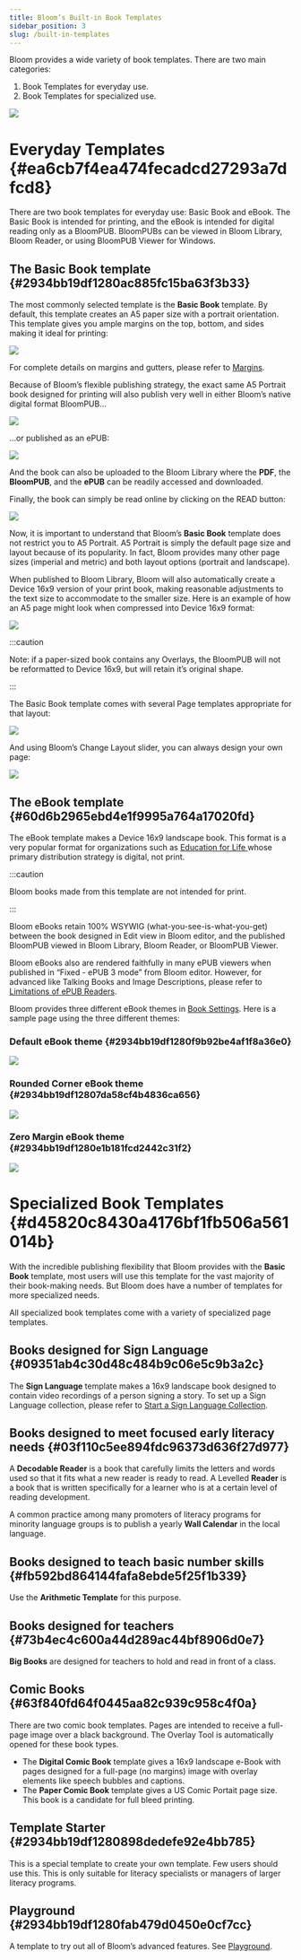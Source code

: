 ```yaml
---
title: Bloom’s Built-in Book Templates
sidebar_position: 3
slug: /built-in-templates
---
```




Bloom provides a wide variety of book templates. There are two main categories:

1. Book Templates for everyday use.
2. Book Templates for specialized use.

![](./built-in-templates.ac70d93a-3742-42c1-973d-8d78f6def72f.png)


# Everyday Templates {#ea6cb7f4ea474fecadcd27293a7dfcd8}


There are two book templates for everyday use: Basic Book and eBook. The Basic Book is intended for printing, and the eBook is intended for digital reading only as a BloomPUB. BloomPUBs can be viewed in Bloom Library, Bloom Reader, or using BloomPUB Viewer for Windows.  


## The Basic Book template {#2934bb19df1280ac885fc15ba63f3b33}


The most commonly selected template is the **Basic Book** template. By default, this template creates an A5 paper size with a portrait orientation. This template gives you ample margins on the top, bottom, and sides making it ideal for printing:


![](./built-in-templates.b989936d-50bd-4c33-9a09-03fe0b3f5bde.png)


For complete details on margins and gutters, please refer to [Margins](/margins).


Because of Bloom’s flexible publishing strategy, the exact same A5 Portrait book designed for printing will also publish very well in either Bloom’s native digital format BloomPUB…


![](./built-in-templates.7c95492c-bd1a-4aea-a79f-9864c98f76e9.png)


…or published as an ePUB:


![](./built-in-templates.633352d4-8da2-440d-ace7-43872eaf1e2d.png)


And the book can also be uploaded to the Bloom Library where the **PDF**, the **BloomPUB**, and the **ePUB** can be readily accessed and downloaded. 


Finally,  the book can simply be read online by clicking on the READ button:


![](./built-in-templates.2934bb19-df12-80e9-ab9d-ed2933cbf2fb.png)


Now, it is important to understand that Bloom’s **Basic Book** template does not restrict you to A5 Portrait. A5 Portrait is simply the default page size and layout because of its popularity. In fact, Bloom provides many other page sizes (imperial and metric) and both layout options (portrait and landscape). 


When published to Bloom Library, Bloom will also automatically create a Device 16x9 version of your print book, making reasonable adjustments to the text size to accommodate to the smaller size. Here is an example of how an A5 page might look when compressed into Device 16x9 format:


![](./built-in-templates.2934bb19-df12-804e-b202-f97a9f42c0ca.png)


:::caution

Note: if a paper-sized book contains any Overlays, the BloomPUB will not be reformatted to Device 16x9, but will retain it’s original shape.

:::




The Basic Book template comes with several Page templates appropriate for that layout:


![](./built-in-templates.f9aa536e-5b8e-4e54-82c7-5d1c3c558ff8.png)


And using Bloom’s Change Layout slider, you can always design your own page:


![](./built-in-templates.74341c05-9fc2-426b-9c04-9315f99aebb2.png)


## The eBook template {#60d6b2965ebd4e1f9995a764a17020fd}


The eBook template makes a Device 16x9 landscape book. This format is a very popular format for organizations such as [Education for Life ](https://bloomlibrary.org/EFL-education-for-life-org)whose primary distribution strategy is digital, not print.


:::caution

Bloom books made from this template are not intended for print.

:::




Bloom eBooks retain 100% WSYWIG (what-you-see-is-what-you-get) between the book designed in Edit view in Bloom editor, and the published BloomPUB viewed in Bloom Library, Bloom Reader, or BloomPUB Viewer.


Bloom eBooks also are rendered faithfully in many ePUB viewers when published in “Fixed - ePUB 3 mode” from Bloom editor. However, for advanced like Talking Books and Image Descriptions, please refer to [Limitations of ePUB Readers](/ePUB-notes).


Bloom provides three different eBook themes in [Book Settings](/book-settings). Here is a sample page using the three different themes:


### Default eBook theme {#2934bb19df1280f9b92be4af1f8a36e0}


![](./built-in-templates.2934bb19-df12-8064-9719-d227ef27380f.png)


### Rounded Corner eBook theme {#2934bb19df12807da58cf4b4836ca656}


![](./built-in-templates.2934bb19-df12-80df-9b29-c37d68a6bec1.png)


### Zero Margin eBook theme {#2934bb19df1280e1b181fcd2442c31f2}


![](./built-in-templates.2934bb19-df12-80f8-85ba-e8ebb77762b4.png)


# Specialized Book Templates {#d45820c8430a4176bf1fb506a561014b}


With the incredible publishing flexibility that Bloom provides with the **Basic Book** template, most users will use this template for the vast majority of their book-making needs. But Bloom does have a number of templates for more specialized needs.


All specialized book templates come with a variety of specialized page templates.


## Books designed for Sign Language {#09351ab4c30d48c484b9c06e5c9b3a2c}


The **Sign Language** template makes a 16x9 landscape book designed to contain video recordings of a person signing a story. To set up a Sign Language collection, please refer to [Start a Sign Language Collection](/start-sign-language-collection).


## Books designed to meet focused early literacy needs {#03f110c5ee894fdc96373d636f27d977}


A **Decodable Reader** is a book that carefully limits the letters and words used so that it fits what a new reader is ready to read. A Levelled **Reader** is a book that is written specifically for a learner who is at a certain level of reading development.


A common practice among many promoters of literacy programs for minority language groups is to publish a yearly **Wall Calendar** in the local language.


## Books designed to teach basic number skills {#fb592bd864144fafa8ebde5f25f1b339}


Use the **Arithmetic Template** for this purpose.


## Books designed for teachers {#73b4ec4c600a44d289ac44bf8906d0e7}


**Big Books** are designed for teachers to hold and read in front of a class.


## Comic Books {#63f840fd64f0445aa82c939c958c4f0a}


There are two comic book templates. Pages are intended to receive a full-page image over a black background. The Overlay Tool is automatically opened for these book types.

- The **Digital Comic Book** template gives a 16x9 landscape e-Book with pages designed for a full-page (no margins) image with overlay elements like speech bubbles and captions.
- The **Paper Comic Book** template gives a US Comic Portait page size. This book is a candidate for full bleed printing.

## Template Starter {#2934bb19df1280898dedefe92e4bb785}


This is a special template to create your own template. Few users should use this. This is only suitable for literacy specialists or managers of larger literacy programs.


## Playground {#2934bb19df1280fab479d0450e0cf7cc}


A template to try out all of Bloom’s advanced features. See [Playground](/release-notes-6-2#2684bb19df12805eb53de8a2dd25a042).

